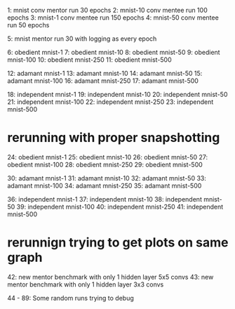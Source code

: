 1: mnist conv mentor run 30 epochs
2: mnist-10 conv mentee run 100 epochs
3: mnist-1 conv mentee run 150 epochs
4: mnist-50 conv mentee run 50 epochs

5: mnist mentor run 30 with logging as every epoch

6: obedient mnist-1
7: obedient mnist-10
8: obedient mnist-50
9: obedient mnist-100
10: obedient mnist-250
11: obedient mnist-500

12: adamant mnist-1
13: adamant mnist-10
14: adamant mnist-50
15: adamant mnist-100
16: adamant mnist-250
17: adamant mnist-500

18: independent mnist-1
19: independent mnist-10
20: independent mnist-50
21: independent mnist-100
22: independent mnist-250
23: independent mnist-500

# rerunning with proper snapshotting

24: obedient mnist-1
25: obedient mnist-10
26: obedient mnist-50
27: obedient mnist-100
28: obedient mnist-250
29: obedient mnist-500

30: adamant mnist-1
31: adamant mnist-10
32: adamant mnist-50
33: adamant mnist-100
34: adamant mnist-250
35: adamant mnist-500

36: independent mnist-1
37: independent mnist-10
38: independent mnist-50
39: independent mnist-100
40: independent mnist-250
41: independent mnist-500

# rerunnign trying to get plots on same graph

42: new mentor benchmark with only 1 hidden layer 5x5 convs
43: new mentor benchmark with only 1 hidden layer 3x3 convs

44 - 89: Some random runs trying to debug
